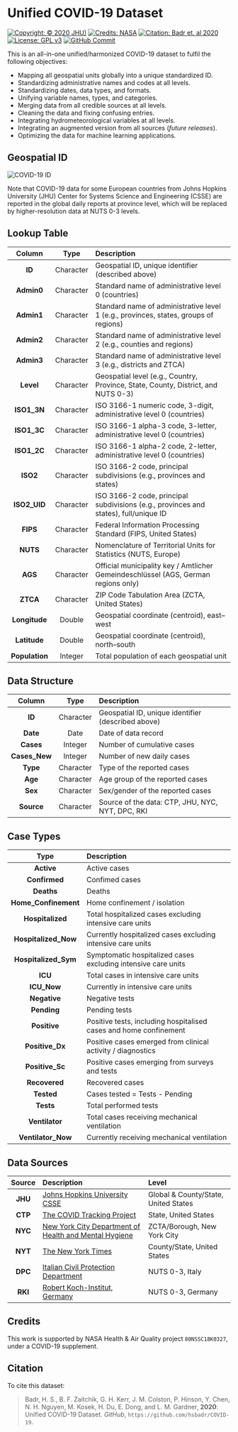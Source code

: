 # Unified COVID-19 Dataset
[![Copyright: © 2020 JHU)](https://img.shields.io/badge/Copyright-%C2%A9%202020%20JHU-blue.svg)](https://pages.jh.edu/~hbadr1)
[![Credits: NASA](https://img.shields.io/badge/Credits-NASA-blue.svg)](#Credits)
[![Citation: Badr et. al 2020](https://img.shields.io/badge/Citation-Badr%20et%20al.%202020-blue.svg)](#Citation)
[![License: GPL v3](https://img.shields.io/badge/License-GPLv3-blue.svg)](https://www.gnu.org/licenses/gpl-3.0)
[![GitHub Commit](https://img.shields.io/github/last-commit/hsbadr/COVID-19)](https://github.com/hsbadr/COVID-19/commits/master)

This is an all-in-one unified/harmonized COVID-19 dataset to fulfil the following objectives:
  * Mapping all geospatial units globally into a unique standardized ID.
  * Standardizing administrative names and codes at all levels.
  * Standardizing dates, data types, and formats.
  * Unifying variable names, types, and categories.
  * Merging data from all credible sources at all levels.
  * Cleaning the data and fixing confusing entries.
  * Integrating hydrometeorological variables at all levels.
  * Integrating an augmented version from all sources (*future releases*).
  * Optimizing the data for machine learning applications.

## Geospatial ID

<img src="https://pages.jh.edu/~hbadr1/files/COVID-19_ID.svg#6" title="Geospatial ID for the Unified COVID-19 Dataset" alt="COVID-19 ID" style="display: block; margin: auto;" />

Note that COVID-19 data for some European countries from Johns Hopkins University (JHU) Center for Systems Science and Engineering (CSSE) are reported in the global daily reports at province level, which will be replaced by higher-resolution data at NUTS 0-3 levels.

## Lookup Table

|     Column         |    Type    |              Description            |
|:------------------:|:----------:|:------------------------------------|
| **ID**             | Character  | Geospatial ID, unique identifier (described above) |
| **Admin0**         | Character  | Standard name of administrative level 0 (countries) |
| **Admin1**         | Character  | Standard name of administrative level 1 (e.g., provinces, states, groups of regions) |
| **Admin2**         | Character  | Standard name of administrative level 2 (e.g., counties and regions) |
| **Admin3**         | Character  | Standard name of administrative level 3 (e.g., districts and ZTCA) |
| **Level**          | Character  | Geospatial level (e.g., Country, Province, State, County, District, and NUTS 0-3) |
| **ISO1_3N**        | Character  | ISO 3166-1 numeric code, 3-digit, administrative level 0 (countries) |
| **ISO1_3C**        | Character  | ISO 3166-1 alpha-3 code, 3-letter, administrative level 0 (countries) |
| **ISO1_2C**        | Character  | ISO 3166-1 alpha-2 code, 2-letter, administrative level 0 (countries) |
| **ISO2**           | Character  | ISO 3166-2 code, principal subdivisions (e.g., provinces and states) |
| **ISO2_UID**       | Character  | ISO 3166-2 code, principal subdivisions (e.g., provinces and states), full/unique ID |
| **FIPS**           | Character  | Federal Information Processing Standard (FIPS, United States) |
| **NUTS**           | Character  | Nomenclature of Territorial Units for Statistics (NUTS, Europe) |
| **AGS**            | Character  | Official municipality key / Amtlicher Gemeindeschlüssel (AGS, German regions only) |
| **ZTCA**           | Character  | ZIP Code Tabulation Area (ZCTA, United States) |
| **Longitude**      | Double     | Geospatial coordinate (centroid), east–west |
| **Latitude**       | Double     | Geospatial coordinate (centroid), north–south |
| **Population**     | Integer    | Total population of each geospatial unit |

## Data Structure

|     Column         |    Type    |              Description            |
|:------------------:|:----------:|:------------------------------------|
| **ID**             | Character  | Geospatial ID, unique identifier (described above) |
| **Date**           | Date       | Date of data record |
| **Cases**          | Integer    | Number of cumulative cases |
| **Cases_New**      | Integer    | Number of new daily cases |
| **Type**           | Character  | Type of the reported cases |
| **Age**            | Character  | Age group of the reported cases |
| **Sex**            | Character  | Sex/gender of the reported cases |
| **Source**         | Character  | Source of the data: CTP, JHU, NYC, NYT, DPC, RKI |

## Case Types

|        Type          |    Description   |
|:--------------------:|:-----------------|
| **Active**           | Active cases |
| **Confirmed**        | Confimed cases |
| **Deaths**           | Deaths |
| **Home_Confinement** | Home confinement / isolation |
| **Hospitalized**     | Total hospitalized cases excluding intensive care units |
| **Hospitalized_Now** | Currently hospitalized cases excluding intensive care units |
| **Hospitalized_Sym** | Symptomatic hospitalized cases excluding intensive care units |
| **ICU**              | Total cases in intensive care units |
| **ICU_Now**          | Currently in intensive care units |
| **Negative**         | Negative tests |
| **Pending**          | Pending tests |
| **Positive**         | Positive tests, including hospitalised cases and home confinement |
| **Positive_Dx**      | Positive cases emerged from clinical activity / diagnostics |
| **Positive_Sc**      | Positive cases emerging from surveys and tests |
| **Recovered**        | Recovered cases |
| **Tested**           | Cases tested = Tests - Pending |
| **Tests**            | Total performed tests |
| **Ventilator**       | Total cases receiving mechanical ventilation |
| **Ventilator_Now**   | Currently receiving mechanical ventilation |

## Data Sources

| Source  |    Description   |    Level    |
|:-------:|:-----------------|:------------|
| **JHU** | [Johns Hopkins University CSSE](https://github.com/CSSEGISandData/COVID-19) | Global & County/State, United States |
| **CTP** | [The COVID Tracking Project](https://covidtracking.com) | State, United States |
| **NYC** | [New York City Department of Health and Mental Hygiene](https://github.com/nychealth/coronavirus-data) | ZCTA/Borough, New York City |
| **NYT** | [The New York Times](https://github.com/nytimes/covid-19-data) | County/State, United States |
| **DPC** | [Italian Civil Protection Department](https://github.com/pcm-dpc/COVID-19) | NUTS 0-3, Italy |
| **RKI** | [Robert Koch-Institut, Germany](https://npgeo-corona-npgeo-de.hub.arcgis.com/datasets/dd4580c810204019a7b8eb3e0b329dd6_0) | NUTS 0-3, Germany |

## Credits

This work is supported by NASA Health & Air Quality project `80NSSC18K0327`, under a COVID-19 supplement.

## Citation

To cite this dataset:

> Badr, H. S., B. F. Zaitchik, G. H. Kerr, J. M. Colston, P. Hinson, Y. Chen, N. H. Nguyen, M. Kosek, H. Du, E. Dong, and L. M. Gardner, **2020**: Unified COVID-19 Dataset. _GitHub_, `https://github.com/hsbadr/COVID-19`.
